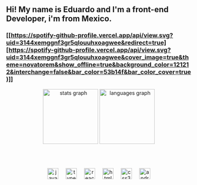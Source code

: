<h2 align="left">Hi! My name is Eduardo and I'm a front-end Developer, i'm from Mexico.</h2>

### [[https://spotify-github-profile.vercel.app/api/view.svg?uid=3144xemggnf3gr5qlouuhxoagwee&redirect=true][https://spotify-github-profile.vercel.app/api/view.svg?uid=3144xemggnf3gr5qlouuhxoagwee&cover_image=true&theme=novatorem&show_offline=true&background_color=121212&interchange=false&bar_color=53b14f&bar_color_cover=true)]]

<div align="center">
  <img src="https://github-readme-stats.vercel.app/api?username=Lalo64GG&hide_title=false&hide_rank=false&show_icons=true&include_all_commits=true&count_private=true&disable_animations=false&theme=dark&locale=en&hide_border=false" height="150" alt="stats graph"  />
 
  <img src="https://github-readme-stats.vercel.app/api/top-langs?username=Lalo64GG&locale=en&hide_title=false&layout=compact&card_width=320&langs_count=5&theme=dark&hide_border=false" height="150" alt="languages graph"  />
</div>

###

###
<br clear="both">

###

<div align="center">
  <img src="https://cdn.jsdelivr.net/gh/devicons/devicon/icons/javascript/javascript-original.svg" height="30" alt="javascript logo"  />
  <img width="12" />
  <img src="https://cdn.jsdelivr.net/gh/devicons/devicon/icons/typescript/typescript-original.svg" height="30" alt="typescript logo"  />
  <img width="12" />
  <img src="https://cdn.jsdelivr.net/gh/devicons/devicon/icons/react/react-original.svg" height="30" alt="react logo"  />
  <img width="12" />
  <img src="https://cdn.jsdelivr.net/gh/devicons/devicon/icons/html5/html5-original.svg" height="30" alt="html5 logo"  />
  <img width="12" />
  <img src="https://cdn.jsdelivr.net/gh/devicons/devicon/icons/css3/css3-original.svg" height="30" alt="css3 logo"  />
  <img width="12" />
  <img src="https://cdn.simpleicons.org/androidstudio/3DDC84" height="30" alt="androidstudio logo"  />
</div>

###
